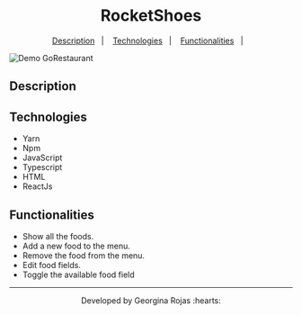 <h1 align="center" >RocketShoes</h1>

<p align="center">
  <a href="#-description">Description</a>&nbsp;&nbsp;&nbsp;|&nbsp;&nbsp;&nbsp;
  <a href="#-technologies">Technologies</a>&nbsp;&nbsp;&nbsp;|&nbsp;&nbsp;&nbsp;  
  <a href="#-functionalities">Functionalities</a>&nbsp;&nbsp;&nbsp;|&nbsp;&nbsp;&nbsp; 

</p>

![Demo GoRestaurant]()

## Description


## Technologies
- Yarn
- Npm
- JavaScript
- Typescript
- HTML
- ReactJs


## Functionalities
- Show all the foods.
- Add a new food to the menu.
- Remove the food from the menu.
- Edit food fields.
- Toggle the available food field



---
<p align="center">Developed by Georgina Rojas :hearts:</p>
